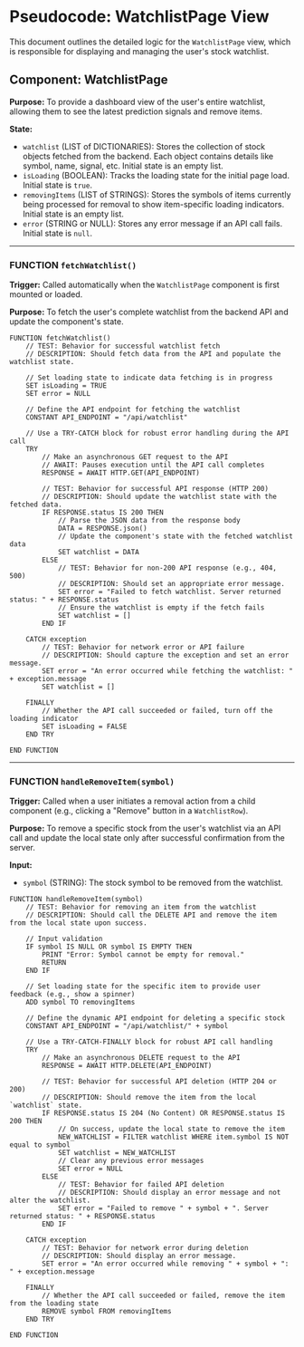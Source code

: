 # Pseudocode: WatchlistPage View

This document outlines the detailed logic for the `WatchlistPage` view, which is responsible for displaying and managing the user's stock watchlist.

## Component: WatchlistPage

**Purpose:** To provide a dashboard view of the user's entire watchlist, allowing them to see the latest prediction signals and remove items.

**State:**
-   `watchlist` (LIST of DICTIONARIES): Stores the collection of stock objects fetched from the backend. Each object contains details like symbol, name, signal, etc. Initial state is an empty list.
-   `isLoading` (BOOLEAN): Tracks the loading state for the initial page load. Initial state is `true`.
-   `removingItems` (LIST of STRINGS): Stores the symbols of items currently being processed for removal to show item-specific loading indicators. Initial state is an empty list.
-   `error` (STRING or NULL): Stores any error message if an API call fails. Initial state is `null`.

---

### FUNCTION `fetchWatchlist()`

**Trigger:** Called automatically when the `WatchlistPage` component is first mounted or loaded.

**Purpose:** To fetch the user's complete watchlist from the backend API and update the component's state.

```pseudocode
FUNCTION fetchWatchlist()
    // TEST: Behavior for successful watchlist fetch
    // DESCRIPTION: Should fetch data from the API and populate the watchlist state.

    // Set loading state to indicate data fetching is in progress
    SET isLoading = TRUE
    SET error = NULL

    // Define the API endpoint for fetching the watchlist
    CONSTANT API_ENDPOINT = "/api/watchlist"

    // Use a TRY-CATCH block for robust error handling during the API call
    TRY
        // Make an asynchronous GET request to the API
        // AWAIT: Pauses execution until the API call completes
        RESPONSE = AWAIT HTTP.GET(API_ENDPOINT)

        // TEST: Behavior for successful API response (HTTP 200)
        // DESCRIPTION: Should update the watchlist state with the fetched data.
        IF RESPONSE.status IS 200 THEN
            // Parse the JSON data from the response body
            DATA = RESPONSE.json()
            // Update the component's state with the fetched watchlist data
            SET watchlist = DATA
        ELSE
            // TEST: Behavior for non-200 API response (e.g., 404, 500)
            // DESCRIPTION: Should set an appropriate error message.
            SET error = "Failed to fetch watchlist. Server returned status: " + RESPONSE.status
            // Ensure the watchlist is empty if the fetch fails
            SET watchlist = []
        END IF

    CATCH exception
        // TEST: Behavior for network error or API failure
        // DESCRIPTION: Should capture the exception and set an error message.
        SET error = "An error occurred while fetching the watchlist: " + exception.message
        SET watchlist = []

    FINALLY
        // Whether the API call succeeded or failed, turn off the loading indicator
        SET isLoading = FALSE
    END TRY

END FUNCTION
```

---

### FUNCTION `handleRemoveItem(symbol)`

**Trigger:** Called when a user initiates a removal action from a child component (e.g., clicking a "Remove" button in a `WatchlistRow`).

**Purpose:** To remove a specific stock from the user's watchlist via an API call and update the local state only after successful confirmation from the server.

**Input:**
-   `symbol` (STRING): The stock symbol to be removed from the watchlist.

```pseudocode
FUNCTION handleRemoveItem(symbol)
    // TEST: Behavior for removing an item from the watchlist
    // DESCRIPTION: Should call the DELETE API and remove the item from the local state upon success.

    // Input validation
    IF symbol IS NULL OR symbol IS EMPTY THEN
        PRINT "Error: Symbol cannot be empty for removal."
        RETURN
    END IF

    // Set loading state for the specific item to provide user feedback (e.g., show a spinner)
    ADD symbol TO removingItems

    // Define the dynamic API endpoint for deleting a specific stock
    CONSTANT API_ENDPOINT = "/api/watchlist/" + symbol

    // Use a TRY-CATCH-FINALLY block for robust API call handling
    TRY
        // Make an asynchronous DELETE request to the API
        RESPONSE = AWAIT HTTP.DELETE(API_ENDPOINT)

        // TEST: Behavior for successful API deletion (HTTP 204 or 200)
        // DESCRIPTION: Should remove the item from the local `watchlist` state.
        IF RESPONSE.status IS 204 (No Content) OR RESPONSE.status IS 200 THEN
            // On success, update the local state to remove the item
            NEW_WATCHLIST = FILTER watchlist WHERE item.symbol IS NOT equal to symbol
            SET watchlist = NEW_WATCHLIST
            // Clear any previous error messages
            SET error = NULL
        ELSE
            // TEST: Behavior for failed API deletion
            // DESCRIPTION: Should display an error message and not alter the watchlist.
            SET error = "Failed to remove " + symbol + ". Server returned status: " + RESPONSE.status
        END IF

    CATCH exception
        // TEST: Behavior for network error during deletion
        // DESCRIPTION: Should display an error message.
        SET error = "An error occurred while removing " + symbol + ": " + exception.message

    FINALLY
        // Whether the API call succeeded or failed, remove the item from the loading state
        REMOVE symbol FROM removingItems
    END TRY

END FUNCTION